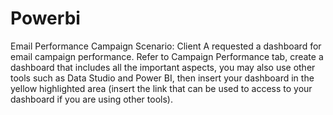 # Powerbi
Email Performance Campaign
Scenario:
Client A requested a dashboard for email campaign performance. 
Refer to Campaign Performance tab, create a dashboard that includes all the important aspects, you may also use other tools such as Data Studio and Power BI, 
then insert your dashboard in the yellow highlighted area (insert the link that can be used to access to your dashboard if you are using other tools).

